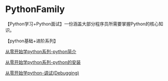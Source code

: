 # PythonFamily
【Python学习+Python面试】一份涵盖大部分程序员所需要掌握Python的核心知识。


【python基础+进阶系列】

[从零开始学python系列-python简介](https://mp.weixin.qq.com/s/7-InX7j1Vj6xQkuDE6TvPw)

[从零开始学python系列-python的安装](https://mp.weixin.qq.com/s/hHuR-AROpUbKBvVfC6cnHw)

[从零开始学python-调试(Debugging)](https://mp.weixin.qq.com/s/y0RscnU84lLMbibxb7L8wQ)
